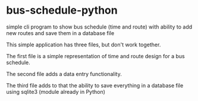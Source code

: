 # bus-schedule-python
simple cli program to show bus schedule (time and route) with ability to add new routes and save them in a database file

This simple application has three files, but don't work together.

The first file is a simple representation of time and route design for a bus schedule.

The second file adds a data entry functionality.

The third file adds to that the ability to save everything in a database file using sqlite3 (module already in Python)
